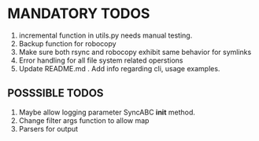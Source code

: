 # MANDATORY TODOS
1. incremental function in utils.py needs manual testing.
2. Backup function for robocopy
3. Make sure both rsync and robocopy exhibit same behavior for symlinks
4. Error handling for all file system related operstions
5. Update README.md . Add info regarding cli, usage examples.

## POSSSIBLE TODOS
1. Maybe allow logging parameter SyncABC __init__ method.
2. Change filter args function to allow map
3. Parsers for output